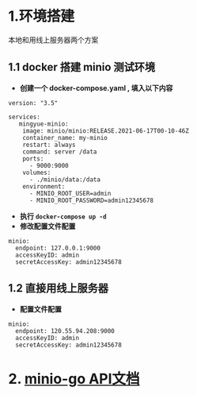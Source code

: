 # 1.环境搭建

本地和用线上服务器两个方案
## 1.1 docker 搭建 minio 测试环境
- **创建一个 docker-compose.yaml , 填入以下内容**
```
version: "3.5"

services:
   mingyue-minio:
    image: minio/minio:RELEASE.2021-06-17T00-10-46Z
    container_name: my-minio
    restart: always
    command: server /data
    ports:
      - 9000:9000
    volumes:
      - ./minio/data:/data
    environment:
      - MINIO_ROOT_USER=admin
      - MINIO_ROOT_PASSWORD=admin12345678
```

- **执行 `docker-compose up -d`**
- **修改配置文件配置**

```
minio:
  endpoint: 127.0.0.1:9000
  accessKeyID: admin
  secretAccessKey: admin12345678
```


## 1.2 直接用线上服务器 
- **配置文件配置**
```
minio:
  endpoint: 120.55.94.208:9000
  accessKeyID: admin
  secretAccessKey: admin12345678
```

# 2. [minio-go API文档](http://docs.minio.org.cn/docs/master/golang-client-api-reference#PutObject)